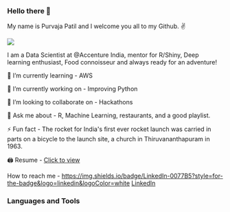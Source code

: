 ### Hello there 👋

My name is Purvaja Patil and I welcome you all to my Github. ✌️

![](https://komarev.com/ghpvc/?username=purvajapatil&color=blueviolet&style=plastic)

I am a Data Scientist at @Accenture India, mentor for R/Shiny, Deep learning enthusiast, Food connoisseur and always ready for an adventure!

🌱 I’m currently learning - AWS 

🔭 I’m currently working on - Improving Python

👯 I’m looking to collaborate on - Hackathons

💬 Ask me about - R, Machine Learning, restaurants, and a good playlist.

⚡️ Fun fact - The rocket for India's first ever rocket launch was carried in parts on a bicycle to the launch site, a church in Thiruvananthapuram in 1963.

🖨 Resume - [Click to view](https://drive.google.com/file/d/1O3O4hIQiaoHdxGIF0MyWG9nv46_tzHsu/view?usp=sharing)

How to reach me - https://img.shields.io/badge/LinkedIn-0077B5?style=for-the-badge&logo=linkedin&logoColor=white [LinkedIn](https://www.linkedin.com/in/purvajapatil/)


### Languages and Tools
